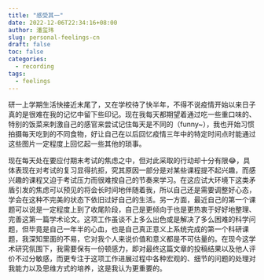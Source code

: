 ```yaml
---
title: "感受其一"
date: 2022-12-06T22:34:16+08:00
author: 潘玺玮
slug: personal-feelings-cn
draft: false
toc: false
categories:
  - recording
tags: 
  - feelings
---
```

研一上学期生活快接近末尾了，又在学校待了快半年，不得不说疫情开始以来日子真的是很难在我的记忆中留下些印记。现在我每天都期望着通过吃一些重口味的、特别的饭菜来刺激自己的感官来尝试记住每天是不同的（funny~），我也开始习惯拍摄每天吃到的不同食物，好让自己在以后回忆疫情三年中的特定时间点时能通过这些图片一定程度上回忆起一些其他的琐事。

现在每天处在要应付期末考试的焦虑之中，但对此采取的行动却十分有限&#128514;，具体表现在对考试的复习显得抗拒，究其原因一部分是对某些课程提不起兴趣，而感兴趣的课程又迫于考试压力而很难按自己的节奏来学习。在这应试大环境下这类矛盾引发的焦虑可以预见的将会长时间地伴随着我，所以自己还是需要调整好心态，学会在这种不完美的状态下依旧过好自己的生活。另一方面，最近自己的第一个课题可以说是一定程度上到了收尾阶段，自己是更倾向于也是更热衷于好好地整理、完善这第一篇学术论文。这项工作虽谈不上多么出色或是解决了多么困难的科学问题，但毕竟是自己一年半的心血，也是自己真正意义上系统完成的第一个科研课题，我深知里面的不易，它对我个人来说价值和意义都是不可估量的。在现今这学术研究氛围下，我需要保有一份顿感力，即对最终这篇文章的投稿结果以及他人评价不过分敏感，而更专注于这项工作进展过程中各种宏观的、细节的问题的处理对我能力以及思维方式的培养，这是我认为更重要的。
